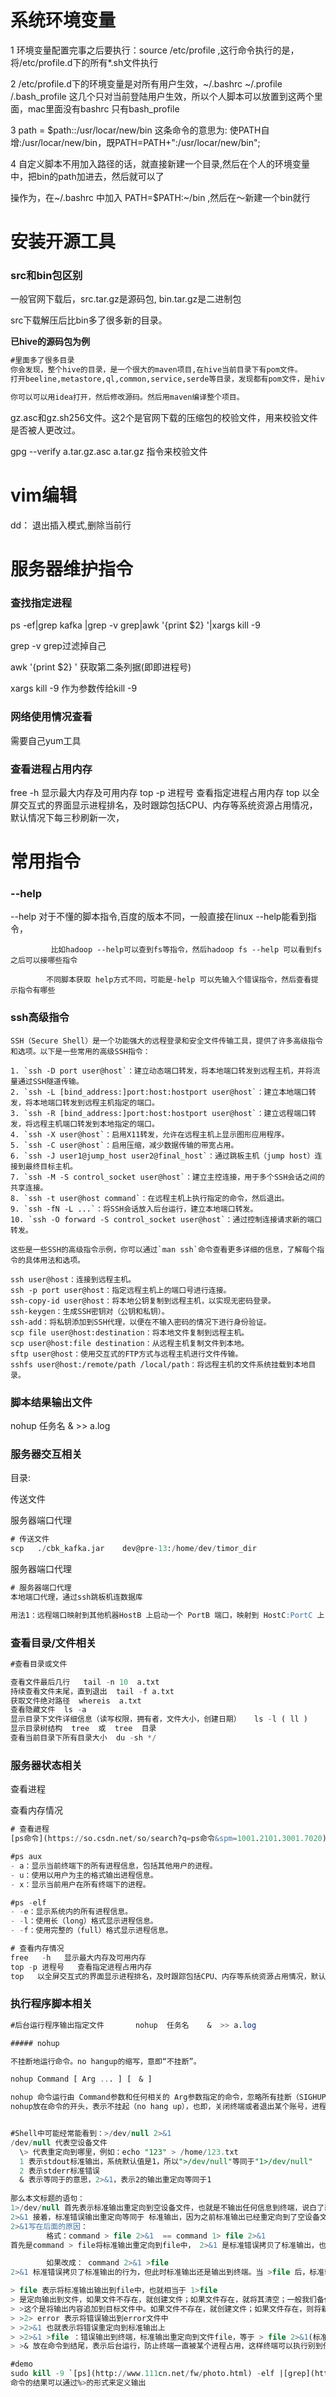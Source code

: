 

# 系统环境变量

1   环境变量配置完事之后要执行：source /etc/profile ,这行命令执行的是，将/etc/profile.d下的所有*.sh文件执行

2  /etc/profile.d下的环境变量是对所有用户生效，~/.bashrc  ~/.profile  /.bash_profile 这几个只对当前登陆用户生效，所以个人脚本可以放置到这两个里面，mac里面没有bashrc 只有bash_profile

 3 path = $path::/usr/locar/new/bin    这条命令的意思为: 使PATH自增:/usr/locar/new/bin，既PATH=PATH+":/usr/locar/new/bin";

4 自定义脚本不用加入路径的话，就直接新建一个目录,然后在个人的环境变量中，把bin的path加进去，然后就可以了

操作为，在~/.bashrc  中加入 PATH=$PATH:~/bin ,然后在～新建一个bin就行



# 安装开源工具

### src和bin包区别

一般官网下载后，src.tar.gz是源码包, bin.tar.gz是二进制包

src下载解压后比bin多了很多新的目录。

**已hive的源码包为例**

```sql
#里面多了很多目录
你会发现，整个hive的目录，是一个很大的maven项目,在hive当前目录下有pom文件。
打开beeline,metastore,ql,common,service,serde等目录，发现都有pom文件，是hive大项目的子maven项目。

你可以可以用idea打开，然后修改源码。然后用maven编译整个项目。
```







gz.asc和gz.sh256文件。这2个是官网下载的压缩包的校验文件，用来校验文件是否被人更改过。

gpg --verify a.tar.gz.asc a.tar.gz 指令来校验文件





# vim编辑

dd： 退出插入模式,删除当前行



# 服务器维护指令

### 查找指定进程

ps -ef|grep kafka |grep -v grep|awk '{print $2} '|xargs kill -9

grep -v grep过滤掉自己

awk '{print $2} ' 获取第二条列据(即即进程号)

xargs kill -9 作为参数传给kill -9

### 网络使用情况查看

需要自己yum工具



### 查看进程占用内存

free   -h   显示最大内存及可用内存
top -p 进程号   查看指定进程占用内存
top   以全屏交互式的界面显示进程排名，及时跟踪包括CPU、内存等系统资源占用情况，默认情况下每三秒刷新一次，











# 常用指令

### --help

--help   对于不懂的脚本指令,百度的版本不同，一般直接在linux --help能看到指令，

			 比如hadoop --help可以查到fs等指令，然后hadoop fs --help 可以看到fs之后可以接哪些指令
	
			不同脚本获取 help方式不同，可能是-help 可以先输入个错误指令，然后查看提示指令有哪些

### ssh高级指令

```
SSH（Secure Shell）是一个功能强大的远程登录和安全文件传输工具，提供了许多高级指令和选项。以下是一些常用的高级SSH指令：

1. `ssh -D port user@host`：建立动态端口转发，将本地端口转发到远程主机，并将流量通过SSH隧道传输。
2. `ssh -L [bind_address:]port:host:hostport user@host`：建立本地端口转发，将本地端口转发到远程主机指定的端口。
3. `ssh -R [bind_address:]port:host:hostport user@host`：建立远程端口转发，将远程主机端口转发到本地指定的端口。
4. `ssh -X user@host`：启用X11转发，允许在远程主机上显示图形应用程序。
5. `ssh -C user@host`：启用压缩，减少数据传输的带宽占用。
6. `ssh -J user1@jump_host user2@final_host`：通过跳板主机（jump host）连接到最终目标主机。
7. `ssh -M -S control_socket user@host`：建立主控连接，用于多个SSH会话之间的共享连接。
8. `ssh -t user@host command`：在远程主机上执行指定的命令，然后退出。
9. `ssh -fN -L ...`：将SSH会话放入后台运行，建立本地端口转发。
10. `ssh -O forward -S control_socket user@host`：通过控制连接请求新的端口转发。

这些是一些SSH的高级指令示例，你可以通过`man ssh`命令查看更多详细的信息，了解每个指令的具体用法和选项。

ssh user@host：连接到远程主机。
ssh -p port user@host：指定远程主机上的端口号进行连接。
ssh-copy-id user@host：将本地公钥复制到远程主机，以实现无密码登录。
ssh-keygen：生成SSH密钥对（公钥和私钥）。
ssh-add：将私钥添加到SSH代理，以便在不输入密码的情况下进行身份验证。
scp file user@host:destination：将本地文件复制到远程主机。
scp user@host:file destination：从远程主机复制文件到本地。
sftp user@host：使用交互式的FTP方式与远程主机进行文件传输。
sshfs user@host:/remote/path /local/path：将远程主机的文件系统挂载到本地目录。
```



### 脚本结果输出文件

nohup  任务名    &  >> a.log

### 服务器交互相关

目录:

传送文件

服务器端口代理

```sql
# 传送文件
scp   ./cbk_kafka.jar    dev@pre-13:/home/dev/timor_dir
```

服务器端口代理

```sql
# 服务器端口代理
本地端口代理，通过ssh跳板机连数据库

用法1：远程端口映射到其他机器HostB 上启动一个 PortB 端口，映射到 HostC:PortC 上，在 HostB 上运行：HostB$ ssh -L 0.0.0.0:PortB:HostC:PortC   user@HostC用法2：本地端口通过跳板映射到其他机器HostA 上启动一个 PortA 端口，通过 HostB 转发到 HostC:PortC上，在 HostA 上运行：HostA$ ssh -L 0.0.0.0:PortA:HostC:PortC  user@HostBssh -L 127.0.0.1:3308:rm-bp192qdgcbyq9e2db.mysql.rds.aliyuncs.com:3306   timo@jump-server.caibeike.netssh -L 127.0.0.1:27018:172.16.248.138:27017  timo@jump-server.caibeike.netssh -L 127.0.0.1:27021:mongo-main-01.caibeike-in.net:27017  timo@jump-server.caibeike.net跳板机密码: ID7UBobRvbJlzJz1bPfb一次同时映射多个端口ssh -L 0.0.0.0:PortA:HostC:PortC  -L 0.0.0.0:PortB:HostB:PortB -L    user@HostBssh -L 127.0.0.1:3308:rm-bp192qdgcbyq9e2db.mysql.rds.aliyuncs.com:3306  -L 127.0.0.1:27018:172.16.248.138:27017 -L 127.0.0.1:27021:mongo-main-01.caibeike-in.net:27017  timo@jump-server.caibeike.net不过好像不好用
```





### 查看目录/文件相关

```sql
#查看目录或文件

查看文件最后几行   tail -n 10  a.txt  
持续查看文件末尾，直到退出  tail -f a.txt 
获取文件绝对路径  whereis  a.txt 
查看隐藏文件  ls -a  
显示目录下文件详细信息（读写权限，拥有者，文件大小，创建日期）   ls -l ( ll )  
显示目录树结构  tree  或  tree  目录   
查看当前目录下所有目录大小  du -sh */
```



### 服务器状态相关

查看进程   

查看内存情况

```sql
# 查看进程
[ps命令](https://so.csdn.net/so/search?q=ps命令&spm=1001.2101.3001.7020)用于报告当前系统的进程状态。可以搭配kill指令随时中断、删除不必要的程序。ps命令是最基本同时也是非常强大的进程查看命令，使用该命令可以确定有哪些进程正在运行和运行的状态、进程是否结束、进程有没有僵死、哪些进程占用了过多的资源等等，总之大部分信息都是可以通过执行该命令得到的。

#ps aux 
- a：显示当前终端下的所有进程信息，包括其他用户的进程。
- u：使用以用户为主的格式输出进程信息。
- x：显示当前用户在所有终端下的进程。

#ps -elf
- -e：显示系统内的所有进程信息。
- -l：使用长（long）格式显示进程信息。
- -f：使用完整的（full）格式显示进程信息。
```



```sql
# 查看内存情况
free   -h   显示最大内存及可用内存
top -p 进程号   查看指定进程占用内存
top   以全屏交互式的界面显示进程排名，及时跟踪包括CPU、内存等系统资源占用情况，默认情况下每三秒刷新一次，
```



### 执行程序脚本相关

```sql
#后台运行程序输出指定文件       nohup  任务名    &  >> a.log

##### nohup

不挂断地运行命令。no hangup的缩写，意即“不挂断”。

nohup Command [ Arg ... ] [　& ]

nohup 命令运行由 Command参数和任何相关的 Arg参数指定的命令，忽略所有挂断（SIGHUP）信号。
nohup放在命令的开头，表示不挂起（no hang up），也即，关闭终端或者退出某个账号，进程也继续保持运行状态，一般配合&符号一起使用。如nohup command &。


#Shell中可能经常能看到：>/dev/null 2>&1
/dev/null 代表空设备文件
  \> 代表重定向到哪里，例如：echo "123" > /home/123.txt
  1 表示stdout标准输出，系统默认值是1，所以">/dev/null"等同于"1>/dev/null"
  2 表示stderr标准错误
  & 表示等同于的意思，2>&1，表示2的输出重定向等同于1
  
那么本文标题的语句：
1>/dev/null 首先表示标准输出重定向到空设备文件，也就是不输出任何信息到终端，说白了就是不显示任何信息。
2>&1 接着，标准错误输出重定向等同于 标准输出，因为之前标准输出已经重定向到了空设备文件，所以标准错误输出也重定向到空设备文件。
2>&1写在后面的原因：   
		格式：command > file 2>&1  == command 1> file 2>&1
首先是command > file将标准输出重定向到file中， 2>&1 是标准错误拷贝了标准输出，也就是同样被重定向到file中，最终结果就是标准输出和错误都被重定向到file中。

		如果改成： command 2>&1 >file
2>&1 标准错误拷贝了标准输出的行为，但此时标准输出还是输出到终端。当 >file 后，标准输出才被重定向到file，但标准错误仍然保留了先前的设置，即保持输出到终端。

> file 表示将标准输出输出到file中，也就相当于 1>file
> 是定向输出到文件，如果文件不存在，就创建文件；如果文件存在，就将其清空；一般我们备份清理日志文件的时候，就是这种方法：先备份日志，再用`>`，将日志文件清空（文件大小变成0字节）；
> >这个是将输出内容追加到目标文件中。如果文件不存在，就创建文件；如果文件存在，则将新的内容追加到那个文件的末尾，该文件中的原有内容不受影响。
> >2> error 表示将错误输出到error文件中
> >2>&1 也就表示将错误重定向到标准输出上
> >2>&1 >file ：错误输出到终端，标准输出重定向到文件file，等于 > file 2>&1(标准输出重定向到文件，错误重定向到标准输出)。
> >& 放在命令到结尾，表示后台运行，防止终端一直被某个进程占用，这样终端可以执行别到任务，配合 >file 2>&1可以将log保存到某个文件中，但如果终端关闭，则进程也停止运行。如 command > file.log 2>&1 & 。

#demo
sudo kill -9 `[ps](http://www.111cn.net/fw/photo.html) -elf |[grep](https://so.csdn.net/so/search?q=grep&spm=1001.2101.3001.7020) -v grep|grep $1|awk '{print $4}'` 1>/dev/null 2>/dev/null
命令的结果可以通过%>的形式来定义输出

```











 

